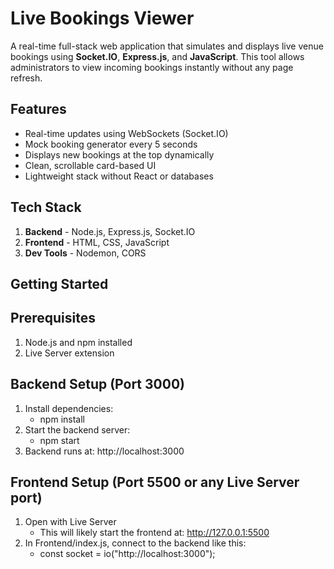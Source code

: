 # Live Bookings Viewer

A real-time full-stack web application that simulates and displays live venue bookings using **Socket.IO**, **Express.js**, and **JavaScript**. This tool allows administrators to view incoming bookings instantly without any page refresh.
## Features

- Real-time updates using WebSockets (Socket.IO)
- Mock booking generator every 5 seconds
- Displays new bookings at the top dynamically
- Clean, scrollable card-based UI
- Lightweight stack without React or databases

## Tech Stack

1) **Backend**  - Node.js, Express.js, Socket.IO 
2) **Frontend**  - HTML, CSS, JavaScript 
3) **Dev Tools** - Nodemon, CORS     

## Getting Started

## Prerequisites
1) Node.js and npm installed
2) Live Server extension

## Backend Setup (Port 3000)
1) Install dependencies:
   - npm install
2) Start the backend server:
   - npm start
3) Backend runs at: http://localhost:3000
## Frontend Setup (Port 5500 or any Live Server port)
1) Open with Live Server
   - This will likely start the frontend at: http://127.0.0.1:5500
2) In Frontend/index.js, connect to the backend like this:
   - const socket = io("http://localhost:3000");
     

